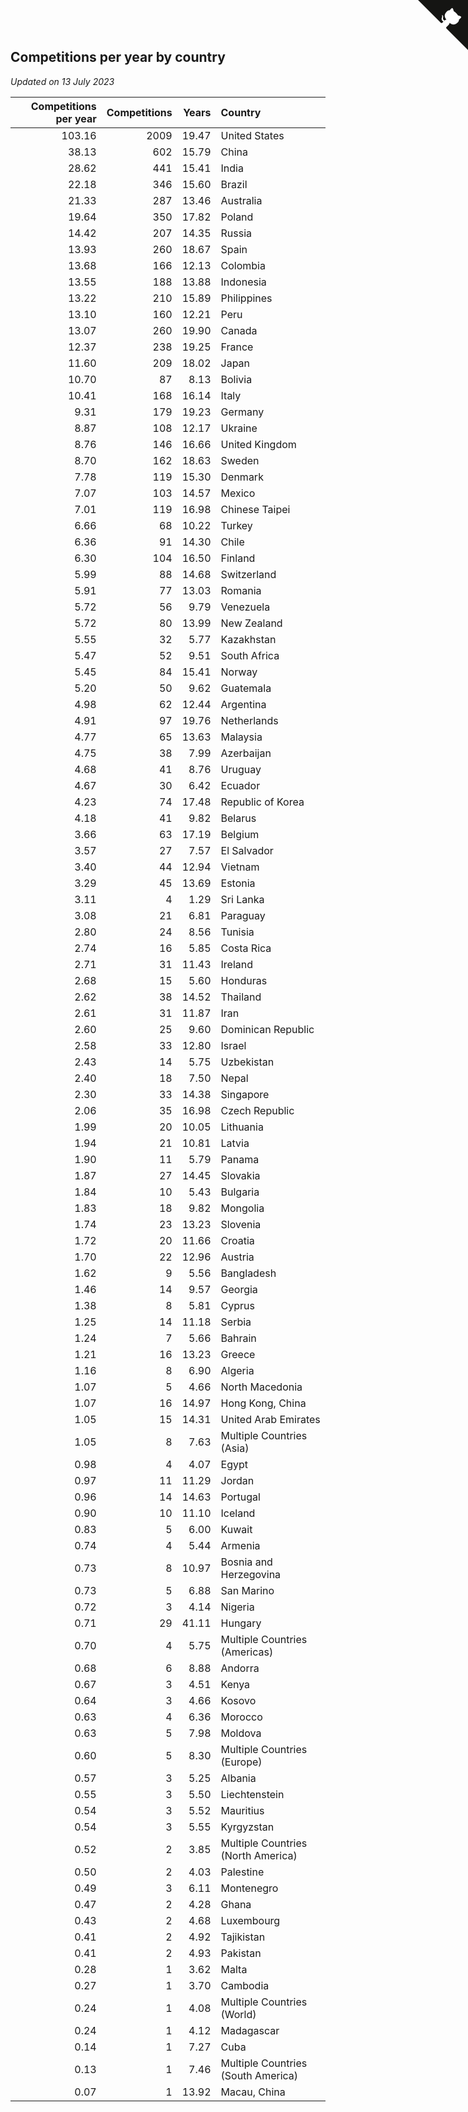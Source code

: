 ## Competitions per year by country

*Updated on 13 July 2023*

| Competitions per year | Competitions | Years | Country |
| ---: | ---: | ---: | :--- |
| 103.16 | 2009 | 19.47 | United States |
| 38.13 | 602 | 15.79 | China |
| 28.62 | 441 | 15.41 | India |
| 22.18 | 346 | 15.60 | Brazil |
| 21.33 | 287 | 13.46 | Australia |
| 19.64 | 350 | 17.82 | Poland |
| 14.42 | 207 | 14.35 | Russia |
| 13.93 | 260 | 18.67 | Spain |
| 13.68 | 166 | 12.13 | Colombia |
| 13.55 | 188 | 13.88 | Indonesia |
| 13.22 | 210 | 15.89 | Philippines |
| 13.10 | 160 | 12.21 | Peru |
| 13.07 | 260 | 19.90 | Canada |
| 12.37 | 238 | 19.25 | France |
| 11.60 | 209 | 18.02 | Japan |
| 10.70 | 87 | 8.13 | Bolivia |
| 10.41 | 168 | 16.14 | Italy |
| 9.31 | 179 | 19.23 | Germany |
| 8.87 | 108 | 12.17 | Ukraine |
| 8.76 | 146 | 16.66 | United Kingdom |
| 8.70 | 162 | 18.63 | Sweden |
| 7.78 | 119 | 15.30 | Denmark |
| 7.07 | 103 | 14.57 | Mexico |
| 7.01 | 119 | 16.98 | Chinese Taipei |
| 6.66 | 68 | 10.22 | Turkey |
| 6.36 | 91 | 14.30 | Chile |
| 6.30 | 104 | 16.50 | Finland |
| 5.99 | 88 | 14.68 | Switzerland |
| 5.91 | 77 | 13.03 | Romania |
| 5.72 | 56 | 9.79 | Venezuela |
| 5.72 | 80 | 13.99 | New Zealand |
| 5.55 | 32 | 5.77 | Kazakhstan |
| 5.47 | 52 | 9.51 | South Africa |
| 5.45 | 84 | 15.41 | Norway |
| 5.20 | 50 | 9.62 | Guatemala |
| 4.98 | 62 | 12.44 | Argentina |
| 4.91 | 97 | 19.76 | Netherlands |
| 4.77 | 65 | 13.63 | Malaysia |
| 4.75 | 38 | 7.99 | Azerbaijan |
| 4.68 | 41 | 8.76 | Uruguay |
| 4.67 | 30 | 6.42 | Ecuador |
| 4.23 | 74 | 17.48 | Republic of Korea |
| 4.18 | 41 | 9.82 | Belarus |
| 3.66 | 63 | 17.19 | Belgium |
| 3.57 | 27 | 7.57 | El Salvador |
| 3.40 | 44 | 12.94 | Vietnam |
| 3.29 | 45 | 13.69 | Estonia |
| 3.11 | 4 | 1.29 | Sri Lanka |
| 3.08 | 21 | 6.81 | Paraguay |
| 2.80 | 24 | 8.56 | Tunisia |
| 2.74 | 16 | 5.85 | Costa Rica |
| 2.71 | 31 | 11.43 | Ireland |
| 2.68 | 15 | 5.60 | Honduras |
| 2.62 | 38 | 14.52 | Thailand |
| 2.61 | 31 | 11.87 | Iran |
| 2.60 | 25 | 9.60 | Dominican Republic |
| 2.58 | 33 | 12.80 | Israel |
| 2.43 | 14 | 5.75 | Uzbekistan |
| 2.40 | 18 | 7.50 | Nepal |
| 2.30 | 33 | 14.38 | Singapore |
| 2.06 | 35 | 16.98 | Czech Republic |
| 1.99 | 20 | 10.05 | Lithuania |
| 1.94 | 21 | 10.81 | Latvia |
| 1.90 | 11 | 5.79 | Panama |
| 1.87 | 27 | 14.45 | Slovakia |
| 1.84 | 10 | 5.43 | Bulgaria |
| 1.83 | 18 | 9.82 | Mongolia |
| 1.74 | 23 | 13.23 | Slovenia |
| 1.72 | 20 | 11.66 | Croatia |
| 1.70 | 22 | 12.96 | Austria |
| 1.62 | 9 | 5.56 | Bangladesh |
| 1.46 | 14 | 9.57 | Georgia |
| 1.38 | 8 | 5.81 | Cyprus |
| 1.25 | 14 | 11.18 | Serbia |
| 1.24 | 7 | 5.66 | Bahrain |
| 1.21 | 16 | 13.23 | Greece |
| 1.16 | 8 | 6.90 | Algeria |
| 1.07 | 5 | 4.66 | North Macedonia |
| 1.07 | 16 | 14.97 | Hong Kong, China |
| 1.05 | 15 | 14.31 | United Arab Emirates |
| 1.05 | 8 | 7.63 | Multiple Countries (Asia) |
| 0.98 | 4 | 4.07 | Egypt |
| 0.97 | 11 | 11.29 | Jordan |
| 0.96 | 14 | 14.63 | Portugal |
| 0.90 | 10 | 11.10 | Iceland |
| 0.83 | 5 | 6.00 | Kuwait |
| 0.74 | 4 | 5.44 | Armenia |
| 0.73 | 8 | 10.97 | Bosnia and Herzegovina |
| 0.73 | 5 | 6.88 | San Marino |
| 0.72 | 3 | 4.14 | Nigeria |
| 0.71 | 29 | 41.11 | Hungary |
| 0.70 | 4 | 5.75 | Multiple Countries (Americas) |
| 0.68 | 6 | 8.88 | Andorra |
| 0.67 | 3 | 4.51 | Kenya |
| 0.64 | 3 | 4.66 | Kosovo |
| 0.63 | 4 | 6.36 | Morocco |
| 0.63 | 5 | 7.98 | Moldova |
| 0.60 | 5 | 8.30 | Multiple Countries (Europe) |
| 0.57 | 3 | 5.25 | Albania |
| 0.55 | 3 | 5.50 | Liechtenstein |
| 0.54 | 3 | 5.52 | Mauritius |
| 0.54 | 3 | 5.55 | Kyrgyzstan |
| 0.52 | 2 | 3.85 | Multiple Countries (North America) |
| 0.50 | 2 | 4.03 | Palestine |
| 0.49 | 3 | 6.11 | Montenegro |
| 0.47 | 2 | 4.28 | Ghana |
| 0.43 | 2 | 4.68 | Luxembourg |
| 0.41 | 2 | 4.92 | Tajikistan |
| 0.41 | 2 | 4.93 | Pakistan |
| 0.28 | 1 | 3.62 | Malta |
| 0.27 | 1 | 3.70 | Cambodia |
| 0.24 | 1 | 4.08 | Multiple Countries (World) |
| 0.24 | 1 | 4.12 | Madagascar |
| 0.14 | 1 | 7.27 | Cuba |
| 0.13 | 1 | 7.46 | Multiple Countries (South America) |
| 0.07 | 1 | 13.92 | Macau, China |


<a href="https://github.com/jonatanklosko/wca_statistics" class="github-corner" aria-label="View source on Github"><svg width="80" height="80" viewBox="0 0 250 250" style="fill:#151513; color:#fff; position: absolute; top: 0; border: 0; right: 0;" aria-hidden="true"><path d="M0,0 L115,115 L130,115 L142,142 L250,250 L250,0 Z"></path><path d="M128.3,109.0 C113.8,99.7 119.0,89.6 119.0,89.6 C122.0,82.7 120.5,78.6 120.5,78.6 C119.2,72.0 123.4,76.3 123.4,76.3 C127.3,80.9 125.5,87.3 125.5,87.3 C122.9,97.6 130.6,101.9 134.4,103.2" fill="currentColor" style="transform-origin: 130px 106px;" class="octo-arm"></path><path d="M115.0,115.0 C114.9,115.1 118.7,116.5 119.8,115.4 L133.7,101.6 C136.9,99.2 139.9,98.4 142.2,98.6 C133.8,88.0 127.5,74.4 143.8,58.0 C148.5,53.4 154.0,51.2 159.7,51.0 C160.3,49.4 163.2,43.6 171.4,40.1 C171.4,40.1 176.1,42.5 178.8,56.2 C183.1,58.6 187.2,61.8 190.9,65.4 C194.5,69.0 197.7,73.2 200.1,77.6 C213.8,80.2 216.3,84.9 216.3,84.9 C212.7,93.1 206.9,96.0 205.4,96.6 C205.1,102.4 203.0,107.8 198.3,112.5 C181.9,128.9 168.3,122.5 157.7,114.1 C157.9,116.9 156.7,120.9 152.7,124.9 L141.0,136.5 C139.8,137.7 141.6,141.9 141.8,141.8 Z" fill="currentColor" class="octo-body"></path></svg></a><style>.github-corner:hover .octo-arm{animation:octocat-wave 560ms ease-in-out}@keyframes octocat-wave{0%,100%{transform:rotate(0)}20%,60%{transform:rotate(-25deg)}40%,80%{transform:rotate(10deg)}}@media (max-width:500px){.github-corner:hover .octo-arm{animation:none}.github-corner .octo-arm{animation:octocat-wave 560ms ease-in-out}}</style>
